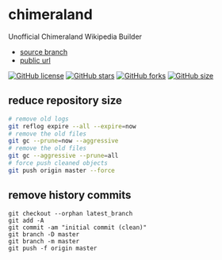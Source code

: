 # chimeraland
Unofficial Chimeraland Wikipedia Builder

- [source branch](https://github.com/dimaslanjaka/chimeraland/tree/gh-pages)
- [public url](https://www.webmanajemen.com/chimeraland)

[![GitHub license](https://img.shields.io/github/license/dimaslanjaka/chimeraland?color=%232596be&label=License&logo=License&logoColor=%2321130d&style=for-the-badge)](https://github.com/dimaslanjaka/chimeraland)
[![GitHub stars](https://img.shields.io/github/stars/dimaslanjaka/chimeraland?style=for-the-badge)](https://github.com/dimaslanjaka/chimeraland/stargazers)
[![GitHub forks](https://img.shields.io/github/forks/dimaslanjaka/chimeraland?style=for-the-badge)](https://github.com/dimaslanjaka/chimeraland/network)
[![GitHub size](https://img.shields.io/github/repo-size/dimaslanjaka/chimeraland?style=for-the-badge)](https://github.com/dimaslanjaka/chimeraland)

## reduce repository size
```bash
# remove old logs
git reflog expire --all --expire=now
# remove the old files
git gc --prune=now --aggressive
# remove the old files
git gc --aggressive --prune=all
# force push cleaned objects
git push origin master --force
```

## remove history commits
```
git checkout --orphan latest_branch
git add -A
git commit -am "initial commit (clean)"
git branch -D master
git branch -m master
git push -f origin master
```
